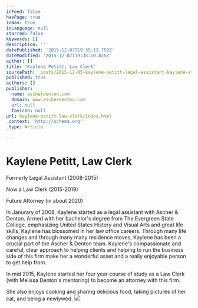 ```yaml
---
inFeed: false
hasPage: true
inNav: true
inLanguage: null
starred: false
keywords: []
description: ''
datePublished: '2015-12-07T19:35:13.750Z'
dateModified: '2015-12-07T19:35:10.825Z'
author: []
title: 'Kaylene Petitt, Law Clerk'
sourcePath: _posts/2015-12-05-kaylene-petitt-legal-assistant-kaylene-started-work-with.md
published: true
authors: []
publisher:
  name: ascherdenton.com
  domain: www.ascherdenton.com
  url: null
  favicon: null
url: kaylene-petitt-law-clerk/index.html
_context: 'http://schema.org'
_type: Article

---
```

# **Kaylene Petitt, Law Clerk**

Formerly Legal Assistant (2008-2015)  

Now a Law Clerk (2015-2019)  

Future Attorney (in about 2020)

In Janurary of 2008, Kaylene started as a legal assistant with Ascher & Denton. Armed with her bachelor's degree from The Evergreen State College, emphasizing United States History and Visual Arts and great life skills, Kaylene has blossomed in her law office careers.  Through many life changes and through many many residence moves, Kaylene has been a crucial part of the Ascher & Denton team. Kaylene's compassionate and careful, clear approach to helping clients and helping to run the business side of this firm make her a wonderful asset and a really enjoyable person to get help from. 

In mid 2015, Kaylene started her four year course of study as a Law Clerk (with Melissa Denton's mentoring) to become an attorney with this firm. 

She also enjoys cooking and sharing delicious food, taking pictures of her cat, and being a newlywed.
![](https://the-grid-user-content.s3-us-west-2.amazonaws.com/8326c930-08b2-40d9-bc87-7689393b608f.jpg)